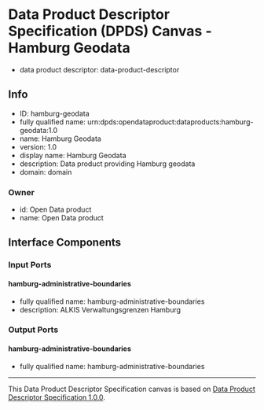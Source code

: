
# Data Product Descriptor Specification (DPDS) Canvas - Hamburg Geodata

* data product descriptor: data-product-descriptor

## Info

* ID: hamburg-geodata
* fully qualified name: urn:dpds:opendataproduct:dataproducts:hamburg-geodata:1.0
* name: Hamburg Geodata
* version: 1.0
* display name: Hamburg Geodata
* description: Data product providing Hamburg geodata
* domain: domain
### Owner

* id: Open Data product
* name: Open Data product

## Interface Components

### Input Ports
#### hamburg-administrative-boundaries
* fully qualified name: hamburg-administrative-boundaries
* description: ALKIS Verwaltungsgrenzen Hamburg

### Output Ports
#### hamburg-administrative-boundaries
* fully qualified name: hamburg-administrative-boundaries


---
This Data Product Descriptor Specification canvas is based on [Data Product Descriptor Specification 1.0.0](https://dpds.opendatamesh.org/specifications/dpds/1.0.0/).